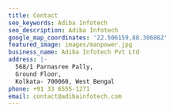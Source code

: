 ```yaml
---
title: Contact
seo_keywords: Adiba Infotech
seo_description: Adiba Infotech
google_map_coordinates: '22.506159,88.306862'
featured_image: images/manpower.jpg
business_name: Adiba Infotech Pvt Ltd
address: |-
  568/1 Parnasree Pally,
  Ground Floor,
  Kolkata- 700060, West Bengal
phone: +91 33 6555-1271
email: contact@adibainfotech.com
---
```


